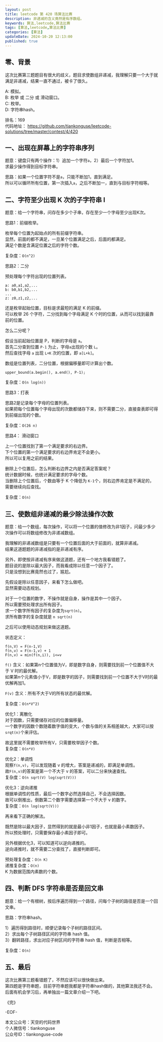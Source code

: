 ```yaml
---
layout: post  
title: leetcode 第 420 场算法比赛  
description: 非递减的含义竟然是有序数组。  
keywords: 算法,leetcode,算法比赛  
tags: [算法,leetcode,算法比赛]  
categories: [算法]  
updateDate: 2024-10-20 12:13:00  
published: true  
---
```



## 零、背景  


这次比赛第三题题目有很大的歧义，题目求使数组非递减，我理解只要一个大于就满足非递减，结果一直不通过，被卡了很久。  


A: 模拟。   
B: 枚举 或 二分 或 滑动窗口。   
C: 枚举。  
D: 字符串hash。  


排名：169  
代码地址： https://github.com/tiankonguse/leetcode-solutions/tree/master/contest/4/420  


## 一、出现在屏幕上的字符串序列  


题意：键盘只有两个操作：1）追加一个字符`a`，2）最后一个字符加1。  
求最少操作得到目标字符串。  


思路：如果一个位置字符不是`a`，只能不断加1，直到满足。  
所以可以循环所有位置，第一次插入`a`，之后不断加一，直到与目标字符相等。  


## 二、字符至少出现 K 次的子字符串 I  


题意：给一个字符串，问存在多少个子串，存在至少一个字母至少出现K次。  


思路1：前缀枚举。  


枚举每个位置为起始点的所有前缀字符串。  
显然，前面的都不满足，一旦某个位置满足之后，后面的都满足。  
满足个数是含满足位置之后的字符个数。  


复杂度：`O(n^2)`  


思路2：二分  


预处理每个字符出现的位置列表。  


```
a: a0,a1,a2,...
b: b0,b1,b2,...
...
z: z0,z1,z2,...
```


还是枚举起始位置，目标是求最短的满足 K 的前缀。  
可以枚举 26 个字符，二分找到每个字母满足 K 个时的位置，从而可以找到最靠前的位置。  


怎么二分呢？  


假设当前起始位置是 P，判断的字母是 `a`。  
首先二分查到位置 `P-1` 为止，字母`a`出现的个数 `L`。  
然后查找字母 `a` 出现 `L+K` 次的位置，即 `a[L+k]`。  


数组是位置列表，二分位置，根据偏移量即可计算出个数。  


```
upper_bound(a.begin(), a.end(), P-1);
```


复杂度：`O(n log(n))`  


思路3：打表  


思路2是记录每个字母的位置列表。  
如果把每个位置每个字母出现的次数都储存下来，则不需要二分，直接查表即可得到前缀出现的个数。  


复杂度：`O(26 n)`  




思路4： 滑动窗口  


上一个位置找到了第一个满足要求的右边界。  
下个位置的第一个满足要求的右边界肯定不会更小。  
所以可以复用之前的结果。  


删除上个位置后，怎么判断右边界之内是否满足答案呢？  
统计数据时候，也统计满足要求的字母个数。  
当删除上个位置后，个数由等于 K 个降低为 `K-1`个，则右边界肯定是不满足的，需要继续向后查找。  


复杂度：`O(n)`  
  



## 三、使数组非递减的最少除法操作次数  


题意：给一个数组，每次操作，可以将一个位置的值修改为非1因子，问最少多少次操作可以将数组修改为非递减数组。  



我理解的非递减数组是只要有一个位置后面的大于前面的，就算非递减。  
结果这道题题的非递减指的是非递减有序。  


另外，即使按非递减有序来做这道题，还有一个地方我看错题了。  
题目说的是除以最大因子，而我看成除以任意一个因子了。  
只是没想到比赛竟然也过了，尴尬。  



先假设是除以任意因子，来看下怎么做吧。  
显然需要动态规划。  


对于一个位置的数字，不操作就是自身，操作是其中一个因子。  
所以需要预处理求出所有因子。  
求一个数字所有因子的复杂度为`sqrt(n)`。  
求所有数字的复杂度就是 `n sqrt(n)`  


之后可以使用动态规划来做这道题。  


状态定义：  


```
f(n,V) = F(n-1,V) 
f(n,v) = F(n-1,v) + 1
F(n,v) = min(f(n,i)), i<=v
```

`f()` 含义：如果第n个位置值为V，即是数字自身，则需要找到前一个位置值不大于 V 时的最优解。  
如果第n个元素值小于V，即是数字的因子，则需要找到前一个位置不大于V时的最优解再加1。  


`F(v)` 含义：所有不大于V的所有状态的最优解。  


复杂度：`O(n*V^2)`  


优化1：离散化  
对于因数，只需要储存对应的位置偏移量。  
一个数字的因数个数随着数字值的变大，个数与值的关系相差越大，大家可以按`srqt(n)`个来评估。  


故这里就不需要枚举所有V，只需要枚举因子个数。  
复杂度：`O(n*V)`  



优化2：单调性  
观察`f(n,v)`，可以发现随着 v 的增大，答案是递减的，即满足单调性。  
故`F(n,v)`的答案是第一个不大于 v 的答案，可以二分来快速查找。  
复杂度：`O(n sqrt(V) log(sqrt(V)))`  


优化3：逆向递推  
根据单调性的性质，最后一个数字必然选择自己，不会选择因数。  
故可以倒推出，倒数第二个数字需要选择第一个不大于 v 的数字。  
复杂度：`O(n log(sqrt(V)))`  



再来看下正确的解法。  


既然是除以最大因子，显然得到的就是最小非1因子，也就是最小素数因子。  
所以预处理时，只需要保存最小素因子即可。  


另外根据优化3，可以知道可以逆向递推的。  
逆向递推时，就不需要二分查找了，直接判断即可。  


预处理复杂度：`O(n K)`  
递推复杂度：`O(n)`  
K 为数据范围内素数的个数。    



## 四、判断 DFS 字符串是否是回文串  


题意：给一个有根树，按后序遍历得到一个路径，问每个子树的路径是否是一个回文串。  


思路：字符串hash。  


1）遍历得到路径时，顺便记录每个子树的路径区间。  
2）求出每个子树路径区间的字符串 hash 值。  
3）翻转路径，求出对应子树区间的字符串 hash 值，判断是否相等。  


复杂度：`O(n)`  


## 五、最后  


这次比赛第三题看错题了，不然应该可以很快做出来。  
第四题是字符串题，目前字符串题我都是字符串hash做的，其他算法我还不会。  
后面有机会学习后，再单独出一篇文章介绍一下吧。  





《完》  


-EOF-  



本文公众号：天空的代码世界  
个人微信号：tiankonguse  
公众号ID：tiankonguse-code  
  

